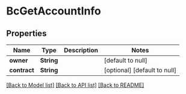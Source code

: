 # BcGetAccountInfo

## Properties
Name | Type | Description | Notes
------------ | ------------- | ------------- | -------------
**owner** | **String** |  | [default to null]
**contract** | **String** |  | [optional] [default to null]

[[Back to Model list]](../README.md#documentation-for-models) [[Back to API list]](../README.md#documentation-for-api-endpoints) [[Back to README]](../README.md)


